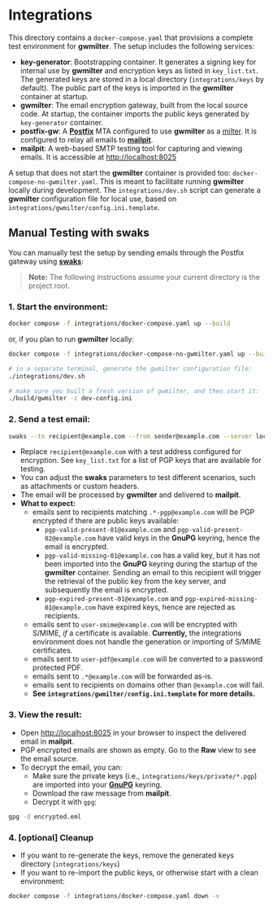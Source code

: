 # Integrations

This directory contains a `docker-compose.yaml` that provisions a complete test environment for **gwmilter**. The setup includes the following services:

- **key-generator**: Bootstrapping container. It generates a signing key for internal use by **gwmilter** and encryption keys as listed in `key_list.txt`. The generated keys are stored in a local directory (`integrations/keys` by default). The public part of the keys is imported in the **gwmilter** container at startup.
- **gwmilter**: The email encryption gateway, built from the local source code. At startup, the container imports the public keys generated by `key-generator` container.
- **postfix-gw**: A [**Postfix**](https://www.postfix.org) MTA configured to use **gwmilter** as a [milter](https://en.wikipedia.org/wiki/Milter). It is configured to relay all emails to [**mailpit**](https://mailpit.axllent.org).
- **mailpit**: A web-based SMTP testing tool for capturing and viewing emails. It is accessible at [http://localhost:8025](http://localhost:8025)

A setup that does not start the **gwmilter** container is provided too: `docker-compose-no-gwmilter.yaml`. This is meant to facilitate running **gwmilter** locally during development. The `integrations/dev.sh` script can generate a **gwmilter** configuration file for local use, based on `integrations/gwmilter/config.ini.template`.


## Manual Testing with **swaks**

You can manually test the setup by sending emails through the Postfix gateway using [**swaks**](https://jetmore.org/john/code/swaks/):
> **Note:** The following instructions assume your current directory is the project root.

### 1. **Start the environment:**
```sh
docker compose -f integrations/docker-compose.yaml up --build
```

or, if you plan to run **gwmilter** locally:

```sh
docker compose -f integrations/docker-compose-no-gwmilter.yaml up --build

# in a separate terminal, generate the gwmilter configuration file:
./integrations/dev.sh

# make sure you built a fresh version of gwmilter, and then start it:
./build/gwmilter -c dev-config.ini
```

### 2. **Send a test email:**
```sh
swaks --to recipient@example.com --from sender@example.com --server localhost:25
```
- Replace `recipient@example.com` with a test address configured for encryption. See `key_list.txt` for a list of PGP keys that are available for testing.
- You can adjust the **swaks** parameters to test different scenarios, such as attachments or custom headers.
- The email will be processed by **gwmilter** and delivered to **mailpit**.
- **What to expect:**
    - emails sent to recipients matching `.*-pgp@example.com` will be PGP encrypted if there are public keys available:
        - `pgp-valid-present-01@example.com` and `pgp-valid-present-02@example.com` have valid keys in the **GnuPG** keyring, hence the email is encrypted.
        - `pgp-valid-missing-01@example.com` has a valid key, but it has not been imported into the **GnuPG** keyring during the startup of the **gwmilter** container. Sending an email to this recipient will trigger the retrieval of the public key from the key server, and subsequently the email is encrypted.
        - `pgp-expired-present-01@example.com` and `pgp-expired-missing-01@example.com` have expired keys, hence are rejected as recipients.
    - emails sent to `user-smime@example.com` will be encrypted with S/MIME, _if_ a certificate is available. **Currently,** the integrations environment does not handle the generation or importing of S/MIME certificates.
    - emails sent to `user-pdf@example.com` will be converted to a password protected PDF.
    - emails sent to `.*@example.com` will be forwarded as-is.
    - emails sent to recipients on domains other than `@example.com` will fail.
    - **See `integrations/gwmilter/config.ini.template` for more details.**


### 3. **View the result:**
- Open [http://localhost:8025](http://localhost:8025) in your browser to inspect the delivered email in **mailpit**.
- PGP encrypted emails are shown as empty. Go to the **Raw** view to see the email source.
- To decrypt the email, you can:
    - Make sure the private keys (i.e., `integrations/keys/private/*.pgp`) are imported into your [**GnuPG**](https://gnupg.org) keyring.
    - Download the raw message from **mailpit**.
    - Decrypt it with `gpg`:
```sh
gpg -d encrypted.eml
```

### 4. **[optional] Cleanup**

- If you want to re-generate the keys, remove the generated keys directory (`integrations/keys`)
- If you want to re-import the public keys, or otherwise start with a clean environment:
```sh
docker compose -f integrations/docker-compose.yaml down -v
```
